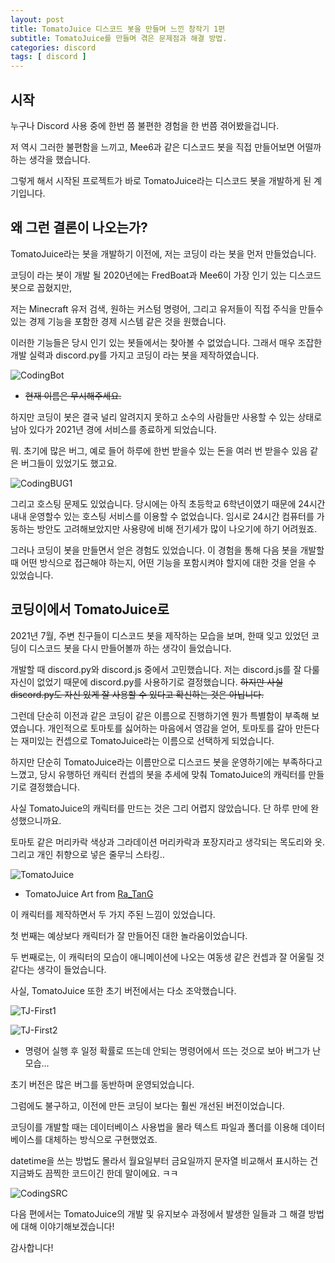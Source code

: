 ```yaml
---
layout: post
title: TomatoJuice 디스코드 봇을 만들며 느낀 창작기 1편
subtitle: TomatoJuice를 만들며 겪은 문제점과 해결 방법.
categories: discord
tags: [ discord ]
---
```


## 시작
누구나 Discord 사용 중에 한번 쯤 불편한 경험을 한 번쯤 겪어봤을겁니다.

저 역시 그러한 불편함을 느끼고, Mee6과 같은 디스코드 봇을 직접 만들어보면 어떨까 하는 생각을 했습니다.

그렇게 해서 시작된 프로젝트가 바로 TomatoJuice라는 디스코드 봇을 개발하게 된 계기입니다.

## 왜 그런 결론이 나오는가?
TomatoJuice라는 봇을 개발하기 이전에, 저는 코딩이 라는 봇을 먼저 만들었습니다.

코딩이 라는 봇이 개발 될 2020년에는 FredBoat과 Mee6이 가장 인기 있는 디스코드 봇으로 꼽혔지만,

저는 Minecraft 유저 검색, 원하는 커스텀 명령어, 그리고 유저들이 직접 주식을 만들수 있는 경제 기능을 포함한 경제 시스템 같은 것을 원했습니다.

이러한 기능들은 당시 인기 있는 봇들에서는 찾아볼 수 없었습니다. 그래서 매우 조잡한 개발 실력과 discord.py를 가지고 코딩이 라는 봇을 제작하였습니다.

![CodingBot](https://github.com/SapoKR/SapoKR.github.io/assets/56115521/06585054-8277-4334-8dbb-d8007db1cf26 "코딩이 초기버전")
- ~~현재 이름은 무시해주세요.~~

하지만 코딩이 봇은 결국 널리 알려지지 못하고 소수의 사람들만 사용할 수 있는 상태로 남아 있다가 2021년 경에 서비스를 종료하게 되었습니다.

뭐. 초기에 많은 버그, 예로 들어 하루에 한번 받을수 있는 돈을 여러 번 받을수 있음 같은 버그들이 있었기도 했고요.

![CodingBUG1](https://github.com/SapoKR/SapoKR.github.io/assets/56115521/82f44eed-d99c-43bf-b4c7-2568f53f6609 "코딩이 버그..")


그리고 호스팅 문제도 있었습니다. 당시에는 아직 초등학교 6학년이였기 때문에 24시간 내내 운영할수 있는 호스팅 서비스를 이용할 수 없었습니다. 임시로 24시간 컴퓨터를 가동하는 방안도 고려해보았지만 사용량에 비해 전기세가 많이 나오기에 하기 어려웠죠.

그러나 코딩이 봇을 만들면서 얻은 경험도 있었습니다. 이 경험을 통해 다음 봇을 개발할 때 어떤 방식으로 접근해야 하는지, 어떤 기능을 포함시켜야 할지에 대한 것을 얻을 수 있었습니다.

## 코딩이에서 TomatoJuice로
2021년 7월, 주변 친구들이 디스코드 봇을 제작하는 모습을 보며, 한때 잊고 있었던 코딩이 디스코드 봇을 다시 만들어볼까 하는 생각이 들었습니다.

개발할 때 discord.py와 discord.js 중에서 고민했습니다. 저는 discord.js를 잘 다룰 자신이 없었기 때문에 discord.py를 사용하기로 결정했습니다. ~~하지만 사실 discord.py도 자신 있게 잘 사용할 수 있다고 확신하는 것은 아닙니다.~~

그런데 단순히 이전과 같은 코딩이 같은 이름으로 진행하기엔 뭔가 특별함이 부족해 보였습니다.
개인적으로 토마토를 싫어하는 마음에서 영감을 얻어, 토마토를 갈아 만든다는 재미있는 컨셉으로 TomatoJuice라는 이름으로 선택하게 되었습니다.

하지만 단순히 TomatoJuice라는 이름만으로 디스코드 봇을 운영하기에는 부족하다고 느꼈고, 당시 유행하던 캐릭터 컨셉의 봇을 추세에 맞춰 TomatoJuice의 캐릭터를 만들기로 결정했습니다.

사실 TomatoJuice의 캐릭터를 만드는 것은 그리 어렵지 않았습니다. 단 하루 만에 완성했으니까요. 

토마토 같은 머리카락 색상과 그라데이션 머리카락과 포장지라고 생각되는 목도리와 옷. 그리고 개인 취향으로 넣은 줄무늬 스타킹..

![TomatoJuice](https://github.com/SapoKR/SapoKR.github.io/assets/56115521/4f746326-c0c8-48c8-96c7-8d2931c16b4b "토마토주스 그림")
- TomatoJuice Art from [Ra_TanG](https://twitter.com/Ra_TanG1234)

이 캐릭터를 제작하면서 두 가지 주된 느낌이 있었습니다.

첫 번째는 예상보다 캐릭터가 잘 만들어진  대한 놀라움이었습니다.

두 번째로는, 이 캐릭터의 모습이 애니메이션에 나오는 여동생 같은 컨셉과 잘 어울릴 것 같다는 생각이 들었습니다.

사실, TomatoJuice 또한 초기 버전에서는 다소 조악했습니다.

![TJ-First1](https://github.com/SapoKR/SapoKR.github.io/assets/56115521/663bfef7-2e79-44d9-84a2-8bfba50d442b "토마토주스 초기버전1")

![TJ-First2](https://github.com/SapoKR/SapoKR.github.io/assets/56115521/f5cd09a3-9c72-436e-be94-1c008cbd0938 "토마토주스 초기버전2")
- 명령어 실행 후 일정 확률로 뜨는데 안되는 명령어에서 뜨는 것으로 보아 버그가 난 모습...

초기 버전은 많은 버그를 동반하며 운영되었습니다.

그럼에도 불구하고, 이전에 만든 코딩이 보다는 훨씬 개선된 버전이었습니다.

코딩이를 개발할 때는 데이터베이스 사용법을 몰라 텍스트 파일과 폴더를 이용해 데이터베이스를 대체하는 방식으로 구현했었죠.

datetime을 쓰는 방법도 몰라서 월요일부터 금요일까지 문자열 비교해서 표시하는 건 지금봐도 끔찍한 코드이긴 한데 말이에요. ㅋㅋ

![CodingSRC](https://github.com/SapoKR/SapoKR.github.io/assets/56115521/79234059-d62d-4d63-92d4-0a90946e106f "코딩이 소스코드 일부")

다음 편에서는 TomatoJuice의 개발 및 유지보수 과정에서 발생한 일들과 그 해결 방법에 대해 이야기해보겠습니다!

감사합니다!